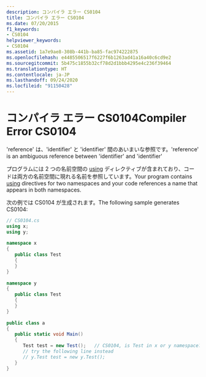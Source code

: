```yaml
---
description: コンパイラ エラー CS0104
title: コンパイラ エラー CS0104
ms.date: 07/20/2015
f1_keywords:
- CS0104
helpviewer_keywords:
- CS0104
ms.assetid: 1a7e9ae8-308b-441b-ba85-fac974222875
ms.openlocfilehash: e4485506517f6227f6b1263ad41a16a40c6cd9e2
ms.sourcegitcommit: 5b475c1855b32cf78d2d1bbb4295e4c236f39464
ms.translationtype: HT
ms.contentlocale: ja-JP
ms.lasthandoff: 09/24/2020
ms.locfileid: "91150428"
---
```

# <a name="compiler-error-cs0104"></a><span data-ttu-id="a8105-103">コンパイラ エラー CS0104</span><span class="sxs-lookup"><span data-stu-id="a8105-103">Compiler Error CS0104</span></span>

<span data-ttu-id="a8105-104">'reference' は、'identifier' と 'identifier' 間のあいまいな参照です。</span><span class="sxs-lookup"><span data-stu-id="a8105-104">'reference' is an ambiguous reference between 'identifier' and 'identifier'</span></span>  
  
 <span data-ttu-id="a8105-105">プログラムには 2 つの名前空間の [using](../language-reference/keywords/using.md) ディレクティブが含まれており、コードは両方の名前空間に現れる名前を参照しています。</span><span class="sxs-lookup"><span data-stu-id="a8105-105">Your program contains [using](../language-reference/keywords/using.md) directives for two namespaces and your code references a name that appears in both namespaces.</span></span>  
  
 <span data-ttu-id="a8105-106">次の例では CS0104 が生成されます。</span><span class="sxs-lookup"><span data-stu-id="a8105-106">The following sample generates CS0104:</span></span>  
  
```csharp  
// CS0104.cs  
using x;  
using y;  
  
namespace x  
{  
   public class Test  
   {  
   }  
}  
  
namespace y  
{  
   public class Test  
   {  
   }  
}  
  
public class a  
{  
   public static void Main()  
   {  
      Test test = new Test();   // CS0104, is Test in x or y namespace?  
      // try the following line instead  
      // y.Test test = new y.Test();  
   }  
}  
```
